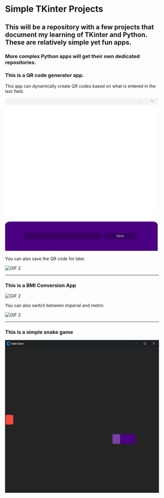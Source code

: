 # Simple TKinter Projects
## This will be a repository with a few projects that document my learning of TKinter and Python. These are relatively simple yet fun apps.
### More complex Python apps will get their own dedicated repositories.

### This is a QR code generator app.
This app can dynamically create QR codes based on what is entered in the text field.

<img src="QrCodeApp/Images/QRCodeDemo.gif" alt="GIF 1" width="500" height="500">

You can also save the QR code for later.

<img src="QrCodeApp/Images/QRCodeSavingDemo.gif" alt="GIF 2" width="700" height="600">

---

### This is a BMI Conversion App

<img src="BMI App/Images/BMIDemo.gif" alt="GIF 2" width="500" height="500">

You can also switch between imperial and metric

<img src="BMI App/Images/BMI_Imperial_Demo.gif" alt="GIF 2" width="500" height="500">

----

### This is a simple snake game

<img src="Snake Game/Images/Snake Game.gif" alt="GIF 2" width="700" height="500">